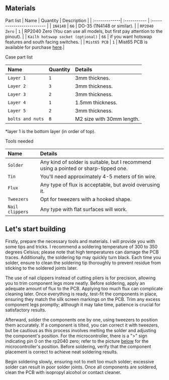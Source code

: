 
## Materials

Part list
| Name          | Quantity     | Description                |
| :-------------| :----------- | :------------------------- |
| `1N4148`      | `66`         | DO-35 (1N4148 or similar).  |
| `RP2040 Zero` | `1`          | RP2040 Zero (You can use all models, but first pay attention to the pinout). |
| `Kailh hotswap socket (optional)` | `66` | if you want hotswap features and south facing switches. |
| `Mist65 PCB`  | `1`          | Mist65 PCB is available for purchase [here](https://www.tokopedia.com/applemontea).|

Case part list

| Name            | Quantity    | Details|
| :---------------| :-----------| :------|
| `Layer 1`       | `1`         | 3mm thicknes.   |
| `Layer 2`       | `3`         | 3mm thickness.   |
| `Layer 3`       | `2`         | 3mm thickness.   |
| `Layer 4`       | `1`         | 1.5mm thickness. |
| `Layer 5`       | `2`         | 3mm thickness.   |
| `bolts and nuts`| `8`         | M2 size with 30mm length.|

*layer 1 is the bottom layer (in order of top).

Tools needed

| Name            | Details      |
| :---------------| :------------|
| `Solder`        |  Any kind of solder is suitable, but I recommend using a pointed or sharp-tipped one.   |
| `Tin`           | You'll need approximately 4-5 meters of tin wire.   |
| `Flux`          | Any type of flux is acceptable, but avoid overusing it.  |
| `Tweezers`      | Opt for tweezers with a hooked shape. |
| `Nail clippers` | Any type with flat surfaces will work.   |

## Let's start building

Firstly, prepare the necessary tools and materials. I will provide you with some tips and tricks. I recommend a soldering temperature of 300 to 350 degrees Celsius; please note that high temperatures can damage the PCB traces. Additionally, the soldering tip may quickly turn black. Each time you solder, ensure to clean the soldering tip thoroughly to prevent residue from sticking to the soldered joints later.

The use of nail clippers instead of cutting pliers is for precision, allowing you to trim component legs more neatly. Before soldering, apply an adequate amount of flux to the PCB. Applying too much flux can complicate cleaning later. Once everything is ready, test-fit the components in place, ensuring they match the silk screen markings on the PCB. Trim any excess component legs promptly; although it may take time, patience is crucial for satisfactory results.

Afterward, solder the components one by one, using tweezers to position them accurately. If a component is tilted, you can correct it with tweezers, but be cautious as this process involves melting the solder and adjusting the component's position. For the microcontroller, there is a ">" sign indicating pin 0 on the rp2040 zero; refer to the picture [below](https://github.com/naaeell/Mist65/blob/main/mist65/pictures/20240113_094051.jpg) for the microcontroller's position. Before soldering, verify that the component placement is correct to achieve neat soldering results.

Begin soldering slowly, ensuring not to melt too much solder; excessive solder can result in poor solder joints. Once all components are soldered, clean the PCB with isopropyl alcohol or contact cleaner.